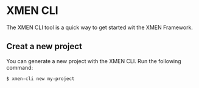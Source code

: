 # XMEN CLI

The XMEN CLI tool is a quick way to get started wit the XMEN Framework.

## Creat a new project

You can generate a new project with the XMEN CLI. Run the following command:

```
$ xmen-cli new my-project
```